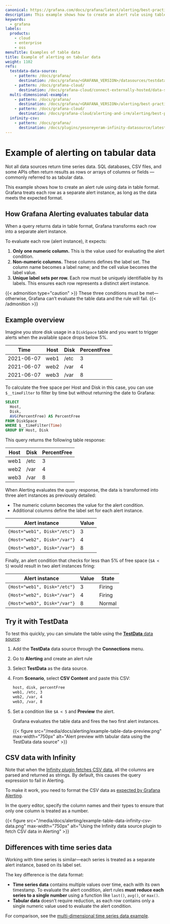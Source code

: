```yaml
---
canonical: https://grafana.com/docs/grafana/latest/alerting/best-practices/table-data
description: This example shows how to create an alert rule using table data.
keywords:
  - grafana
labels:
  products:
    - cloud
    - enterprise
    - oss
menuTitle: Examples of table data
title: Example of alerting on tabular data
weight: 1102
refs:
  testdata-data-source:
    - pattern: /docs/grafana/
      destination: /docs/grafana/<GRAFANA_VERSION>/datasources/testdata/
    - pattern: /docs/grafana-cloud/
      destination: /docs/grafana-cloud/connect-externally-hosted/data-sources/testdata/
  multi-dimensional-example:
    - pattern: /docs/grafana/
      destination: /docs/grafana/<GRAFANA_VERSION>/alerting/best-practices/multi-dimensional-alerts/
    - pattern: /docs/grafana-cloud/
      destination: /docs/grafana-cloud/alerting-and-irm/alerting/best-practices/multi-dimensional-alerts/
  infinity-csv:
    - pattern: /docs/grafana/
      destination: /docs/plugins/yesoreyeram-infinity-datasource/latest/csv/
---
```


# Example of alerting on tabular data

Not all data sources return time series data. SQL databases, CSV files, and some APIs often return results as rows or arrays of columns or fields — commonly referred to as tabular data.

This example shows how to create an alert rule using data in table format. Grafana treats each row as a separate alert instance, as long as the data meets the expected format.

## How Grafana Alerting evaluates tabular data

When a query returns data in table format, Grafana transforms each row into a separate alert instance.

To evaluate each row (alert instance), it expects:

1. **Only one numeric column.** This is the value used for evaluating the alert condition.
1. **Non-numeric columns.** These columns defines the label set. The column name becomes a label name; and the cell value becomes the label value.
1. **Unique label sets per row.** Each row must be uniquely identifiable by its labels. This ensures each row represents a distinct alert instance.

{{< admonition type="caution" >}}
These three conditions must be met—otherwise, Grafana can’t evaluate the table data and the rule will fail.
{{< /admonition >}}

## Example overview

Imagine you store disk usage in a `DiskSpace` table and you want to trigger alerts when the available space drops below 5%.

| Time       | Host | Disk | PercentFree |
| ---------- | ---- | ---- | ----------- |
| 2021-06-07 | web1 | /etc | 3           |
| 2021-06-07 | web2 | /var | 4           |
| 2021-06-07 | web3 | /var | 8           |

To calculate the free space per Host and Disk in this case, you can use `$__timeFilter` to filter by time but without returning the date to Grafana:

```sql
SELECT
  Host,
  Disk,
  AVG(PercentFree) AS PercentFree
FROM DiskSpace
WHERE $__timeFilter(Time)
GROUP BY Host, Disk
```

This query returns the following table response:

| Host | Disk | PercentFree |
| ---- | ---- | ----------- |
| web1 | /etc | 3           |
| web2 | /var | 4           |
| web3 | /var | 8           |

When Alerting evaluates the query response, the data is transformed into three alert instances as previously detailed:

- The numeric column becomes the value for the alert condition.
- Additional columns define the label set for each alert instance.

| Alert instance               | Value |
| ---------------------------- | ----- |
| `{Host="web1", Disk="/etc"}` | 3     |
| `{Host="web2", Disk="/var"}` | 4     |
| `{Host="web3", Disk="/var"}` | 8     |

Finally, an alert condition that checks for less than 5% of free space (`$A < 5`) would result in two alert instances firing:

| Alert instance               | Value | State  |
| ---------------------------- | ----- | ------ |
| `{Host="web1", Disk="/etc"}` | 3     | Firing |
| `{Host="web2", Disk="/var"}` | 4     | Firing |
| `{Host="web3", Disk="/var"}` | 8     | Normal |

## Try it with TestData

To test this quickly, you can simulate the table using the [**TestData** data source](ref:testdata-data-source):

1. Add the **TestData** data source through the **Connections** menu.
1. Go to **Alerting** and create an alert rule
1. Select **TestData** as the data source.
1. From **Scenario**, select **CSV Content** and paste this CSV:

   ```bash
   host, disk, percentFree
   web1, /etc, 3
   web2, /var, 4
   web3, /var, 8
   ```

1. Set a condition like `$A < 5` and **Preview** the alert.

   Grafana evaluates the table data and fires the two first alert instances.

   {{< figure src="/media/docs/alerting/example-table-data-preview.png" max-width="750px" alt="Alert preview with tabular data using the TestData data source" >}}

## CSV data with Infinity

Note that when the [Infinity plugin fetches CSV data](ref:infinity-csv), all the columns are parsed and returned as strings. By default, this causes the query expression to fail in Alerting.

To make it work, you need to format the CSV data as [expected by Grafana Alerting](#how-grafana-alerting-evaluates-tabular-data).

In the query editor, specify the column names and their types to ensure that only one column is treated as a number.

{{< figure src="/media/docs/alerting/example-table-data-infinity-csv-data.png" max-width="750px" alt="Using the Infinity data source plugin to fetch CSV data in Alerting" >}}

## **Differences with time series data**

Working with time series is similar—each series is treated as a separate alert instance, based on its label set.

The key difference is the data format:

- **Time series data** contains multiple values over time, each with its own timestamp.
  To evaluate the alert condition, alert rules **must reduce each series to a single number** using a function like `last()`, `avg()`, or `max()`.
- **Tabular data** doesn’t require reduction, as each row contains only a single numeric value used to evaluate the alert condition.

For comparison, see the [multi-dimensional time series data example](ref:multi-dimensional-example).

